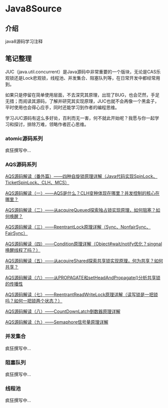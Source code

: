 # Java8Source


## 介绍

java8源码学习注释

## 笔记整理

JUC（java.util.concurrent）是Java源码中非常重要的一个版块，无论是CAS乐观锁还是Lock悲观锁，线程池、并发集合、阻塞队列等，在日常开发中都经常用到。

如果只是停留在简单使用层面，不去深究其原理，出现了BUG，也会茫然，手足无措；而阅读其源码，了解并研究其实现原理，JUC也就不会再像一个黑盒子，平时使用也会得心应手，同时还能学习到作者的编程思维。

学习JUC源码有这么多好处，百利而无一害，何不就此开始呢？我愿与你一起学习和探讨，排除万难，领略作者匠心思维。

### atomic源码系列

疯狂撰写中...

### AQS源码系列
[AQS源码解读（番外篇）——四种自旋锁原理详解（Java代码实现SpinLock、TicketSpinLock、CLH、MCS）](https://stefan.blog.csdn.net/article/details/108750554)

[AQS源码解读（一）——AQS是什么？CLH变种体现在哪里？并发控制的核心在哪里？](https://stefan.blog.csdn.net/article/details/108817678)

[AQS源码解读（二）——从acquireQueued探索独占锁实现原理，如何阻塞？如何唤醒？](https://stefan.blog.csdn.net/article/details/108859583)

[AQS源码解读（三）——ReentrantLock原理详解（Sync、NonfairSync、FairSync）](https://stefan.blog.csdn.net/article/details/108934089)

[AQS源码解读（四）——Condition原理详解（Object#wait/notify优化？singnal唤醒线程了吗？）](https://stefan.blog.csdn.net/article/details/108946045)

[AQS源码解读（五）——从acquireShared探索共享锁实现原理，何为共享？如何共享？](https://stefan.blog.csdn.net/article/details/108950086)

[AQS源码解读（六）——从PROPAGATE和setHeadAndPropagate()分析共享锁的传播性](https://stefan.blog.csdn.net/article/details/108642253)

[AQS源码解读（七）——ReentrantReadWriteLock原理详解（读写锁是一把锁吗？如何一把锁两个状态？）](https://stefan.blog.csdn.net/article/details/108955795)

[AQS源码解读（八）——CountDownLatch倒数器原理详解](https://stefan.blog.csdn.net/article/details/108957975)

[AQS源码解读（九）——Semaphore信号量原理详解](https://stefan.blog.csdn.net/article/details/108958006)

### 并发集合

疯狂撰写中...


### 阻塞队列

疯狂撰写中...


### 线程池

疯狂撰写中...

